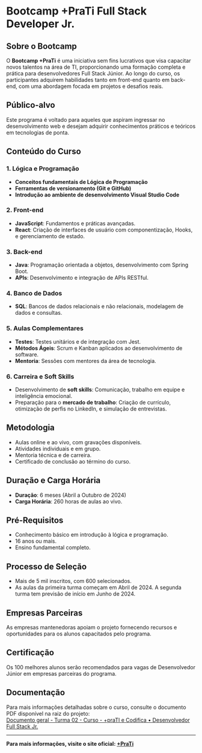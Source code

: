 # Bootcamp +PraTi Full Stack Developer Jr.

## Sobre o Bootcamp

O **Bootcamp +PraTi** é uma iniciativa sem fins lucrativos que visa capacitar novos talentos na área de TI, proporcionando uma formação completa e prática para desenvolvedores Full Stack Júnior. Ao longo do curso, os participantes adquirem habilidades tanto em front-end quanto em back-end, com uma abordagem focada em projetos e desafios reais.

## Público-alvo

Este programa é voltado para aqueles que aspiram ingressar no desenvolvimento web e desejam adquirir conhecimentos práticos e teóricos em tecnologias de ponta. 

## Conteúdo do Curso

### 1. Lógica e Programação
- **Conceitos fundamentais de Lógica de Programação**
- **Ferramentas de versionamento (Git e GitHub)**
- **Introdução ao ambiente de desenvolvimento Visual Studio Code**

### 2. Front-end
- **JavaScript**: Fundamentos e práticas avançadas.
- **React**: Criação de interfaces de usuário com componentização, Hooks, e gerenciamento de estado.

### 3. Back-end
- **Java**: Programação orientada a objetos, desenvolvimento com Spring Boot.
- **APIs**: Desenvolvimento e integração de APIs RESTful.

### 4. Banco de Dados
- **SQL**: Bancos de dados relacionais e não relacionais, modelagem de dados e consultas.

### 5. Aulas Complementares
- **Testes**: Testes unitários e de integração com Jest.
- **Métodos Ágeis**: Scrum e Kanban aplicados ao desenvolvimento de software.
- **Mentoria**: Sessões com mentores da área de tecnologia.

### 6. Carreira e Soft Skills
- Desenvolvimento de **soft skills**: Comunicação, trabalho em equipe e inteligência emocional.
- Preparação para o **mercado de trabalho**: Criação de currículo, otimização de perfis no LinkedIn, e simulação de entrevistas.

## Metodologia

- Aulas online e ao vivo, com gravações disponíveis.
- Atividades individuais e em grupo.
- Mentoria técnica e de carreira.
- Certificado de conclusão ao término do curso.

## Duração e Carga Horária

- **Duração**: 6 meses (Abril a Outubro de 2024)
- **Carga Horária**: 260 horas de aulas ao vivo.

## Pré-Requisitos

- Conhecimento básico em introdução à lógica e programação.
- 16 anos ou mais.
- Ensino fundamental completo.

## Processo de Seleção

- Mais de 5 mil inscritos, com 600 selecionados.
- As aulas da primeira turma começam em Abril de 2024. A segunda turma tem previsão de início em Junho de 2024.

## Empresas Parceiras

As empresas mantenedoras apoiam o projeto fornecendo recursos e oportunidades para os alunos capacitados pelo programa.

## Certificação

Os 100 melhores alunos serão recomendados para vagas de Desenvolvedor Júnior em empresas parceiras do programa.

## Documentação

Para mais informações detalhadas sobre o curso, consulte o documento PDF disponível na raiz do projeto:  
[Documento geral - Turma 02 - Curso - +praTI e Codifica • Desenvolvedor Full Stack Jr.](./Documento%20geral%20-%20Turma%2002%20-%20Curso%20-%20%2BpraTI%20e%20Codifica%20•%20Desenvolvedor%20Full%20Stack%20Jr..pdf)

---

**Para mais informações, visite o site oficial: [+PraTi](https://maisprati.com.br/)**
